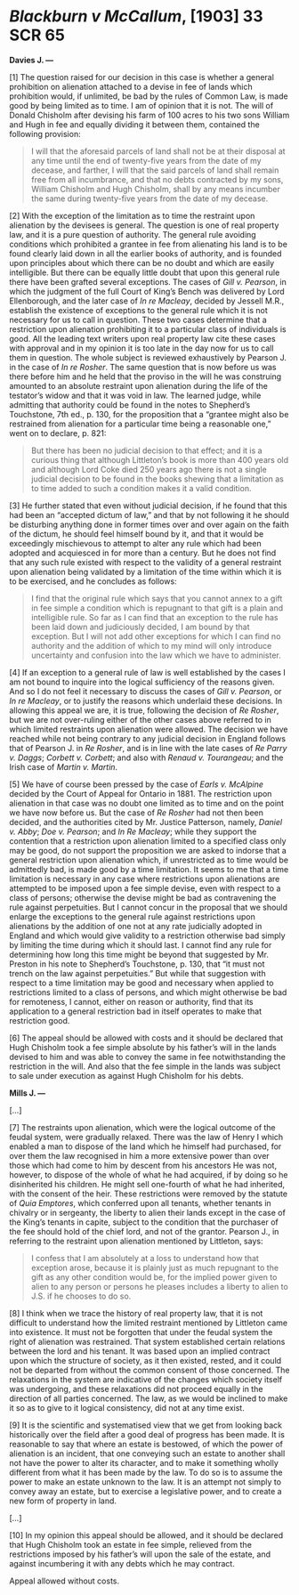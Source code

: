 # *Blackburn v McCallum*, [1903] 33 SCR 65 #

**Davies J. —**

[1] The question raised for our decision in this case is whether a general prohibition on alienation attached to a devise in fee of lands which prohibition would, if unlimited, be bad by the rules of Common Law, is made good by being limited as to time. I am of opinion that it is not. The will of Donald Chisholm after devising his farm of 100 acres to his two sons William and Hugh in fee and equally dividing it between them, contained the following provision: 

> I will that the aforesaid parcels of land shall not be at their disposal at any time until the end of twenty-five years from the date of my decease, and farther, I will that the said parcels of land shall remain free from all incumbrance, and that no debts contracted by my sons, William Chisholm and Hugh Chisholm, shall by any means incumber the same during twenty-five years from the date of my decease.

[2] With the exception of the limitation as to time the restraint upon alienation by the devisees is general. The question is one of real property law, and it is a pure question of authority. The general rule avoiding conditions which prohibited a grantee in fee from alienating his land is to be found clearly laid down in all the earlier books of authority, and is founded upon principles about which there can be no doubt and which are easily intelligible. But there can be equally little doubt that upon this general rule there have been grafted several exceptions. The cases of *Gill v. Pearson*, in which the judgment of the full Court of King’s Bench was delivered by Lord Ellenborough, and the later case of *In re Macleay*, decided by Jessell M.R., establish the existence of exceptions to the general rule which it is not necessary for us to call in question. These two cases determine that a restriction upon alienation prohibiting it to a particular class of individuals is good. All the leading text writers upon real property law cite these cases with approval and in my opinion it is too late in the day now for us to call them in question. The whole subject is reviewed exhaustively by Pearson J. in the case of *In re Rosher*. The same question that is now before us was there before him and he held that the proviso in the will he was construing amounted to an absolute restraint upon alienation during the life of the testator’s widow and that it was void in law. The learned judge, while admitting that authority could be found in the notes to Shepherd’s Touchstone, 7th ed., p. 130, for the proposition that a “grantee might also be restrained from alienation for a particular time being a reasonable one,” went on to declare, p. 821: 

> But there has been no judicial decision to that effect; and it is a curious thing that although Littleton’s book is more than 400 years old and although Lord Coke died 250 years ago there is not a single judicial decision to be found in the books shewing that a limitation as to time added to such a condition makes it a valid condition.

[3] He further stated that even without judicial decision, if he found that this had been an “accepted dictum of law,” and that by not following it he should be disturbing anything done in former times over and over again on the faith of the dictum, he should feel himself bound by it, and that it would be exceedingly mischievous to attempt to alter any rule which had been adopted and acquiesced in for more than a century. But he does not find that any such rule existed with respect to the validity of a general restraint upon alienation being validated by a limitation of the time within which it is to be exercised, and he concludes as follows:

> I find that the original rule which says that you cannot annex to a gift in fee simple a condition which is repugnant to that gift is a plain and intelligible rule. So far as I can find that an exception to the rule has been laid down and judiciously decided, I am bound by that exception. But I will not add other exceptions for which I can find no authority and the addition of which to my mind will only introduce uncertainty and confusion into the law which we have to administer.

[4] If an exception to a general rule of law is well established by the cases I am not bound to inquire into the logical sufficiency of the reasons given. And so I do not feel it necessary to discuss the cases of *Gill v. Pearson*, or *In re Macleay*, or to justify the reasons which underlaid these decisions. In allowing this appeal we are, it is true, following the decision of *Re Rosher*, but we are not over-ruling either of the other cases above referred to in which limited restraints upon alienation were allowed. The decision we have reached while not being contrary to any judicial decision in England follows that of Pearson J. in *Re Rosher*, and is in line with the late cases of *Re Parry v. Daggs*; *Corbett v. Corbett*; and also with *Renaud v. Tourangeau*; and the Irish case of *Martin v. Martin*.

[5] We have of course been pressed by the case of *Earls v. McAlpine* decided by the Court of Appeal for Ontario in 1881. The restriction upon alienation in that case was no doubt one limited as to time and on the point we have now before us. But the case of *Re Rosher* had not then been decided, and the authorities cited by Mr. Justice Patterson, namely, *Daniel v. Abby*; *Doe v. Pearson*; and *In Re Macleay*; while they support the contention that a restriction upon alienation limited to a specified class only may be good, do not support the proposition we are asked to indorse that a general restriction upon alienation which, if unrestricted as to time would be admittedly bad, is made good by a time limitation. It seems to me that a time limitation is necessary in any case where restrictions upon alienations are attempted to be imposed upon a fee simple devise, even with respect to a class of persons; otherwise the devise might be bad as contravening the rule against perpetuities. But I cannot concur in the proposal that we should enlarge the exceptions to the general rule against restrictions upon alienations by the addition of one not at any rate judicially adopted in England and which would give validity to a restriction otherwise bad simply by limiting the time during which it should last. I cannot find any rule for determining how long this time might be beyond that suggested by Mr. Preston in his note to Shepherd’s Touchstone, p. 130, that “it must not trench on the law against perpetuities.” But while that suggestion with respect to a time limitation may be good and necessary when applied to restrictions limited to a class of persons, and which might otherwise be bad for remoteness, I cannot, either on reason or authority, find that its application to a general restriction bad in itself operates to make that restriction good.

[6] The appeal should be allowed with costs and it should be declared that Hugh Chisholm took a fee simple absolute by his father’s will in the lands devised to him and was able to convey the same in fee notwithstanding the restriction in the will. And also that the fee simple in the lands was subject to sale under execution as against Hugh Chisholm for his debts.

**Mills J. —**

[…]

[7] The restraints upon alienation, which were the logical outcome of the feudal system, were gradually relaxed. There was the law of Henry I which enabled a man to dispose of the land which he himself had purchased, for over them the law recognised in him a more extensive power than over those which had come to him by descent from his ancestors He was not, however, to dispose of the whole of what he had acquired, if by doing so he disinherited his children. He might sell one-fourth of what he had inherited, with the consent of the heir. These restrictions were removed by the statute of *Quia Emptores*, which conferred upon all tenants, whether tenants in chivalry or in sergeanty, the liberty to alien their lands except in the case of the King’s tenants in capite, subject to the condition that the purchaser of the fee should hold of the chief lord, and not of the grantor. Pearson J., in referring to the restraint upon alienation mentioned by Littleton, says:

> I confess that I am absolutely at a loss to understand how that exception arose, because it is plainly just as much repugnant to the gift as any other condition would be, for the implied power given to alien to any person or persons he pleases includes a liberty to alien to J.S. if he chooses to do so.

[8] I think when we trace the history of real property law, that it is not difficult to understand how the limited restraint mentioned by Littleton came into existence. It must not be forgotten that under the feudal system the right of alienation was restrained. That system established certain relations between the lord and his tenant. It was based upon an implied contract upon which the structure of society, as it then existed, rested, and it could not be departed from without the common consent of those concerned. The relaxations in the system are indicative of the changes which society itself was undergoing, and these relaxations did not proceed equally in the direction of all parties concerned. The law, as we would be inclined to make it so as to give to it logical consistency, did not at any time exist.

[9] It is the scientific and systematised view that we get from looking back historically over the field after a good deal of progress has been made. It is reasonable to say that where an estate is bestowed, of which the power of alienation is an incident, that one conveying such an estate to another shall not have the power to alter its character, and to make it something wholly different from what it has been made by the law. To do so is to assume the power to make an estate unknown to the law. It is an attempt not simply to convey away an estate, but to exercise a legislative power, and to create a new form of property in land. 

[…]

[10] In my opinion this appeal should be allowed, and it should be declared that Hugh Chisholm took an estate in fee simple, relieved from the restrictions imposed by his father’s will upon the sale of the estate, and against incumbering it with any debts which he may contract.

Appeal allowed without costs.
